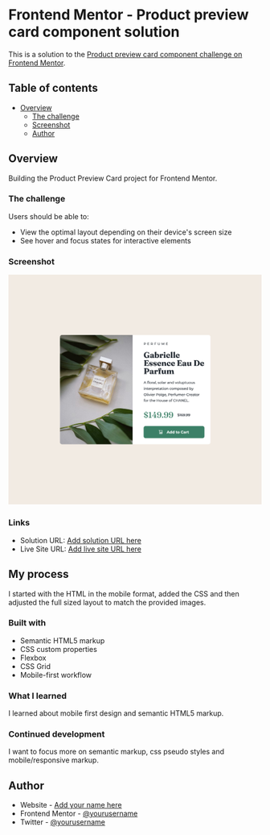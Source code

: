 # Frontend Mentor - Product preview card component solution

This is a solution to the [Product preview card component challenge on Frontend Mentor](https://www.frontendmentor.io/challenges/product-preview-card-component-GO7UmttRfa). 

## Table of contents

- [Overview](#overview)
  - [The challenge](#the-challenge)
  - [Screenshot](#screenshot)
  - [Author](#author)


## Overview

Building the Product Preview Card project for Frontend Mentor.

### The challenge

Users should be able to:

- View the optimal layout depending on their device's screen size
- See hover and focus states for interactive elements

### Screenshot

![](./images/Product%20preview%20card.png)

### Links

- Solution URL: [Add solution URL here](https://github.com/Tarps240/Product-Preview-Card)
- Live Site URL: [Add live site URL here](https://tarps240.github.io/Product-Preview-Card/)

## My process

I started with the HTML in the mobile format, added the CSS and then adjusted the full sized layout to match the provided images.

### Built with

- Semantic HTML5 markup
- CSS custom properties
- Flexbox
- CSS Grid
- Mobile-first workflow

### What I learned

I learned about mobile first design and semantic HTML5 markup.

### Continued development

I want to focus more on semantic markup, css pseudo styles and mobile/responsive markup.

## Author

- Website - [Add your name here](https://www.your-site.com)
- Frontend Mentor - [@yourusername](https://www.frontendmentor.io/profile/yourusername)
- Twitter - [@yourusername](https://www.twitter.com/yourusername)



